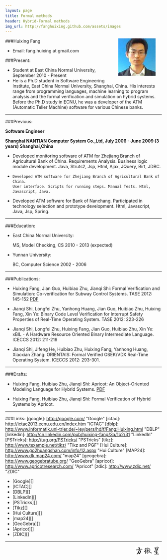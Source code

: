 ```yaml
---
layout: page
title: Formal methods
header: Hybrid-Formal methods
img_url: http://fanghuixing.github.com/assets/images
---
```



<img src="assets/images/13238568880001740m.jpg" style="FLOAT: right; MARGIN-BOTTOM: 10px; MARGIN-RIGHT: 20px">


###Huixing Fang 
*    Email: fang.huixing at gmail.com


###Present:

*    Student at East China Normal University, September 2010 - Present
*    He is a Ph.D student in Software Engineering Institute, East China Normal University, Shanghai, China. His interests range from programming languages, machine learning to program analysis and the formal verification and simulation on hybrid systems. Before the Ph.D study in ECNU, he was a developer of the ATM (Automatic Teller Machine) software for various Chinese banks.

***

###Previous:

**Software Engineer**

**Shanghai NANTIAN Computer System Co.,Ltd, July 2006 - June 2009 (3 years) Shanghai,China**
 
*    Developed monitoring software of ATM for Zhejiang Branch of Agricultural Bank of China. 
      Requirements Analysis. Business logic module development. Java, Struts2, Jsp, Html, Ajax, JQuery, Birt, JDBC.

*     Developed ATM software for Zhejiang Branch of Agricultural Bank of China.
      User interface. Scripts for running steps. Manual Tests. Html, Javascript, Java.
	 
*	 Developed ATM software for Bank of Nanchang. Participated in technology selection and prototype development.  Html, Javascript, Java, Jsp, Spring.

***

###Education:

*    East China Normal University:
     
	 MS, Model Checking, CS
     2010 - 2013 (expected)
	
*    Yunnan University:
     
	 BC, Computer Science
     2002 - 2006

	 
***
	
###Publications:

*    Huixing Fang, Jian Guo, Huibiao Zhu, Jianqi Shi: Formal Verification and Simulation: Co-verification for Subway Control Systems. TASE 2012: 145-152 <a href="assets/files/TASE2012/Formal Verification and Simulation Co-Verification for Subway Control Systems.PDF">PDF</a>

*   Jianqi Shi, Longfei Zhu, Yanhong Huang, Jian Guo, Huibiao Zhu, Huixing Fang, Xin Ye: Binary Code Level Verification for Interrupt Safety Properties of Real-Time Operating System. TASE 2012: 223-226

*   Jianqi Shi, Longfei Zhu, Huixing Fang, Jian Guo, Huibiao Zhu, Xin Ye: xBIL - A Hardware Resource Oriented Binary Intermediate Language. ICECCS 2012: 211-219


*   Jianqi Shi, Jifeng He, Huibiao Zhu, Huixing Fang, Yanhong Huang, Xiaoxian Zhang: ORIENTAIS: Formal Verified OSEK/VDX Real-Time Operating System. ICECCS 2012: 293-301.


***
###Drafts:
* Huixing Fang, Huibiao Zhu, Jianqi Shi: Apricot: An Object-Oriented Modeling Language for Hybrid Systems. <a href="assets/files/Apricot/Apricot.pdf">PDF</a>

* Huixing Fang, Huibiao Zhu, Jianqi Shi: Formal Verification of Hybrid Systems by Apricot. 

***

###Links:
[google]: http://google.com/        "Google"
[ictac]: http://ictac2013.ecnu.edu.cn/index.htm   "ICTAC"
[dblp]: http://www.informatik.uni-trier.de/~ley/pers/hd/f/Fang:Huixing.html   "DBLP"
[linkedin]: http://cn.linkedin.com/pub/huixing-fang/3a/1b2/31    "LinkedIn"
[PSTricks]: http://tug.org/PSTricks/    "PSTricks"
[tikz]: http://www.texample.net/tikz/ "Tikz and PGF"
[Hui Culture]: http://www.go2huangshan.com/info/12.aspx "Hui Culture"
[MAP24]: http://www.dk.map24.com/ "map24"
[geogebra]: http://www.geogebratube.org/ "GeoGebra"
[apricot]: http://www.apricotresearch.com/ "Apricot"
[zdic]: http://www.zdic.net/ "ZDIC"
*  [Google][] 
*  [ICTAC][] 
*  [DBLP][] 
*  [LinkedIn][] 
*  [PSTricks][] 
*  [Tikz][] 
*  [Hui Culture][]
*  [map24][] 
*  [GeoGebra][]
*  [Apricot][]
*  [ZDIC][]


***

<img src="assets/images/name.jpg" style="FLOAT: right; MARGIN-BOTTOM: 0px; MARGIN-right: 5px;height: 30px;width: 82px;">
<script type="text/javascript">

  var _gaq = _gaq || [];
  _gaq.push(['_setAccount', 'UA-38748289-1']);
  _gaq.push(['_trackPageview']);

  (function() {
    var ga = document.createElement('script'); ga.type = 'text/javascript'; ga.async = true;
    ga.src = ('https:' == document.location.protocol ? 'https://ssl' : 'http://www') + '.google-analytics.com/ga.js';
    var s = document.getElementsByTagName('script')[0]; s.parentNode.insertBefore(ga, s);
  })();

</script>